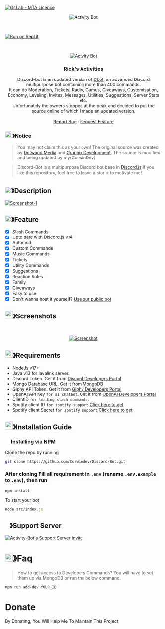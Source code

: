 <a href="https://github.com/REBLOX01/Activity-Bot/blob/master/LICENSE"><img alt="GitLab - MTA Licence" src="https://img.shields.io/gitlab/license/Activity-Bot?style=for-the-badge"></a>

<p align="center"><img src="https://i.ibb.co/yNsYBJy/standard-1.gif" alt="Activity Bot" border="0" ></p>

<br />

[![Run on Repl.it](https://repl.it/badge/github/CorwinDev/Discord-Bot)](https://replit.com/@lowder1/Activity-Bot)

<!-- PROJECT LOGO -->
<br />
<p align="center">
  <a href="https://github.com/REBLOX01/Activity-Bot">
  <img src="https://i.ibb.co/WKRVL42/unnamed.png" alt="Actvity Bot" border="0">
  </a>

  <h3 align="center">Rick's Activities</h3>

  <p align="center">
    Discord-bot is an updated version of <a href="https://github.com/DotwoodMedia/Dbot">Dbot</a>, an advanced Discord multipurpose bot containing more than 400 commands.<br> It can do Moderation, Tickets, Radio, Games, Giveaways, Customisation, Economy, Leveling, Invites, Messages, Utilities, Suggestions, Server Stats etc.<br> Unfortunately the owners stopped at the peak and decided to put the source online of which I made an updated version.
    <br />
    <br />
    <a href="https://github.com/REBLOX01/Activity-Bot/issues">Report Bug</a>
    ·
    <a href="https://github.com/REBLOX01/Activity-Bot/issues">Request Feature</a>
  </p>
</p>

<!-- NOTICE -->

### <img src="https://cdn.discordapp.com/emojis/1055803759831294013.png" width="20px" height="20px"> 》Notice 
> You may not claim this as your own! The original source was created by [Dotwood Media](https://github.com/DotwoodMedia) and [Graphix Development](https://github.com/GraphixDevelopment). The source is modified and being updated by my(CorwinDev)

> Discord-Bot is a multipurpose Discord bot base in [Discord.js](https://github.com/Discordjs/discordjs)
If you like this repository, feel free to leave a star ⭐ to motivate me!

<!-- ABOUT THE PROJECT -->

## <img src="https://cdn.discordapp.com/emojis/859424401186095114.png" width="20px" height="20px">》Description 
<a href="https://imgbb.com/"><img src="https://i.ibb.co/88VT2Lk/Screenshot-1.png" alt="Screenshot-1" border="0"></a>
## <img src="https://cdn.discordapp.com/emojis/852881450667081728.gif" width="20px" height="20px">》Feature
- [x] Slash Commands 
- [x] Upto date with Discord.js v14
- [x] Automod
- [x] Custom Commands
- [x] Music Commands
- [x] Tickets
- [x] Utility Commands
- [x] Suggestions 
- [x] Reaction Roles
- [x] Family
- [x] Giveaways 
- [x] Easy to use
- [x] Don't wanna host it yourself? [Use our public bot](https://discord.com/api/oauth2/authorize?client_id=1049425609337606184&permissions=8&scope=applications.commands%20bot)
## <img src="https://cdn.discordapp.com/emojis/1028680849195020308.png" width="25px" height="25px">》Screenshots
<br />
<p align="center">
  <a href="https://github.com/REBLOX01/Activity-Bot">
  <img src="https://i.ibb.co/NLfHY0t/68747470733a2f2f63646e2e646973636f72646170702e636f6d2f6174746163686d656e74732f3737383636353135393331.png" alt="Screenshot" border="0"></a>
    <br />
  </a>
</p>

## <img src="https://cdn.discordapp.com/emojis/1009754836314628146.gif" width="25px" height="25px">》Requirements
- NodeJs v17+
- Java v13 for lavalink server.
- Discord Token. Get it from [Discord Developers Portal](https://discord.com/developers/applications)
- Mongo Database URL. Get it from [MongoDB](https://cloud.mongodb.com/v2/635277bf9f5c7b5620db28a4#clusters)
- Giphy API Token. Get it from [Giphy Developers Portal](https://developers.giphy.com/)
- OpenAI API Key `for ai chatbot`. Get it from [OpenAi Developers Portal](https://beta.openai.com/account/api-keys)
- ClientID `for loading slash commands.`
- Spotify client ID `for spotify support` [Click here to get](https://developer.spotify.com/dashboard/login)
- Spotify client Secret `for spotify support` [Click here to get](https://developer.spotify.com/dashboard/login)

## <img src="https://cdn.discordapp.com/emojis/814216203466965052.png" width="25px" height="25px">》Installation Guide

### <img src="https://cdn.discordapp.com/emojis/1028680849195020308.png" width="15px" height="15px"> Installing via [NPM](https://www.npmjs.com/)
Clone the repo by running
```bash
git clone https://github.com/Corwindev/Discord-Bot.git
```
### After cloning Fill all requirement in `.env` **(rename `.env.example` to `.env`)**, then run

```bash
npm install
```
To start your bot 

```js
node src/index.js
```

## <img src="https://cdn.discordapp.com/emojis/1036083490292244493.png" width="15px" height="15px">》Support Server

<a href="https://discord.gg/WC4pzN3TUt"><img src="https://i.ibb.co/VQ8y9b2/Untitled.png" alt="Activity-Bot's Support Server Invite" border="0"></a>
</br>

# <img src="https://cdn.discordapp.com/emojis/1015745034076819516.png" width="25px" height="25px">》Faq
> How to get access to Developers Commands? You will have to set them up via MongoDB or run the below command.

```bash
npm run add-dev YOUR_ID
```
# Donate

 By Donating, You Will Help Me To Maintain This Project 

[support-bot]: https://discord.gg/WC4pzN3TUt
[invite-bot]: https://discord.com/api/oauth2/authorize?client_id=1049425609337606184&permissions=8&scope=applications.commands%20bot
[license-url]: https://github.com/REBLOX01/Activity-Bot/blob/master/LICENSE
